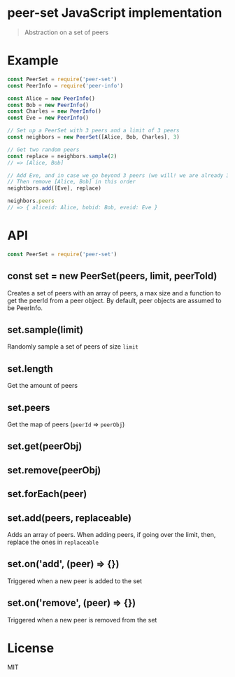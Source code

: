 peer-set JavaScript implementation
==================================

> Abstraction on a set of peers

# Example

```js
const PeerSet = require('peer-set')
const PeerInfo = require('peer-info')

const Alice = new PeerInfo()
const Bob = new PeerInfo()
const Charles = new PeerInfo()
const Eve = new PeerInfo()

// Set up a PeerSet with 3 peers and a limit of 3 peers
const neighbors = new PeerSet([Alice, Bob, Charles], 3)

// Get two random peers
const replace = neighbors.sample(2)
// => [Alice, Bob]

// Add Eve, and in case we go beyond 3 peers (we will! we are already 3!)
// Then remove [Alice, Bob] in this order
neightbors.add([Eve], replace)

neighbors.peers
// => { aliceid: Alice, bobid: Bob, eveid: Eve }
```

# API

```js
const PeerSet = require('peer-set')
```

## const set = new PeerSet(peers, limit, peerToId)

Creates a set of peers with an array of peers, a max size and a function to get the peerId from a peer object. By default, peer objects are assumed to be PeerInfo.

## set.sample(limit)

Randomly sample a set of peers of size `limit`

## set.length

Get the amount of peers

## set.peers

Get the map of peers (`peerId` => `peerObj`)

## set.get(peerObj)
## set.remove(peerObj)
## set.forEach(peer)
## set.add(peers, replaceable)

Adds an array of peers. When adding peers, if going over the limit, then, replace the ones in `replaceable`
## set.on('add', (peer) => {})

Triggered when a new peer is added to the set

## set.on('remove', (peer) => {})

Triggered when a new peer is removed from the set

# License

MIT